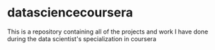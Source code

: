 datasciencecoursera
===================

This is a repository containing all of the projects and work I have done during the data scientist's specialization in coursera  
